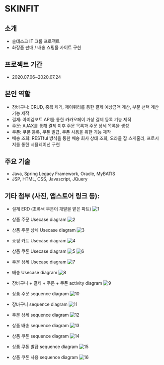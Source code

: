 # SKINFIT

## 소개

- 솔데스크 IT 그룹 프로젝트
- 화장품 판매 / 배송 쇼핑몰 사이트 구현

## 프로젝트 기간

- 2020.07.06~2020.07.24

## 본인 역할

- 장바구니: CRUD, 중복 제거, 제이쿼리를 통한 결제 예상금액 계산, 부분 선택 계산 기능 제작
- 결제: 아이엠포트 API를 통한 카카오페이 가상 결제 등록 기능 제작
- 주문: AJAX를 통해 결제 이후 주문 목록과 주문 상세 목록을 생성
- 쿠폰: 쿠폰 등록, 쿠폰 발급, 쿠폰 사용을 위한 기능 제작
- 배송 조회: RESTful 방식을 통한 배송 회사 상태 조회, 오라클 잡 스케줄러, 프로시저를 통한 시뮬레이션 구현

## 주요 기술
- Java, Spring Legacy Framework, Oracle, MyBATIS
- JSP, HTML, CSS, Javascript, JQuery

## 기타 첨부 (사진, 앱스토어 링크 등):

-	설계 ERD (초록색 부분이 개발을 맡은 파트)
![1](https://user-images.githubusercontent.com/46799722/105028708-b7307d00-5a94-11eb-8c90-e4e98fa11a02.jpg)
 
-	상품 주문 Usecase diagram
![2](https://user-images.githubusercontent.com/46799722/105028734-bf88b800-5a94-11eb-8727-a8a31a80ab0f.png)
 
-	상품 주문 상세  Usecase diagram
![3](https://user-images.githubusercontent.com/46799722/105028737-c0214e80-5a94-11eb-8643-63bf774cc0d6.png)
 
-	쇼핑 카트  Usecase diagram
![4](https://user-images.githubusercontent.com/46799722/105028739-c0b9e500-5a94-11eb-9aba-3c7d91d4e578.png)
 
-	상품 쿠폰 Usecase diagram
![5](https://user-images.githubusercontent.com/46799722/105028744-c0b9e500-5a94-11eb-9d1e-7eb95b7cb09c.png)
![6](https://user-images.githubusercontent.com/46799722/105028748-c1527b80-5a94-11eb-9901-55ace6c8815b.png)

-	주문 상세 Usecase diagram
![7](https://user-images.githubusercontent.com/46799722/105028750-c1eb1200-5a94-11eb-9d9d-1f0aac08cde8.png)
 
-	배송 Usecase diagram
![8](https://user-images.githubusercontent.com/46799722/105028751-c1eb1200-5a94-11eb-9581-00a32cef1146.png)
 
-	장바구니 + 결제 + 주문 + 쿠폰 activity diagram
![9](https://user-images.githubusercontent.com/46799722/105028752-c283a880-5a94-11eb-8f6c-b61b64177b63.png)
 
-	상품 주문 sequence diagram
![10](https://user-images.githubusercontent.com/46799722/105028753-c283a880-5a94-11eb-8a0d-99543590dd2f.png)
 
-	장바구니 sequence diagram
![11](https://user-images.githubusercontent.com/46799722/105028834-e515c180-5a94-11eb-8cf3-ce1224d2e6c0.png)
 
-	주문 상세 sequence diagram
![12](https://user-images.githubusercontent.com/46799722/105028839-e646ee80-5a94-11eb-92a0-85c7349129c3.png)
 
-	상품 배송 sequence diagram
![13](https://user-images.githubusercontent.com/46799722/105028842-e646ee80-5a94-11eb-9c56-28ba83742a42.png)
 
-	상품 쿠폰 sequence diagram
![14](https://user-images.githubusercontent.com/46799722/105028844-e6df8500-5a94-11eb-826a-db0d848f2300.png)
 
-	상품 쿠폰 발급 sequence diagram
![15](https://user-images.githubusercontent.com/46799722/105028845-e6df8500-5a94-11eb-8b85-4b9ca1f26833.png)
 
-	상품 쿠폰 사용 sequence diagram 
![16](https://user-images.githubusercontent.com/46799722/105028846-e7781b80-5a94-11eb-88fd-c21967fd7f60.png)


